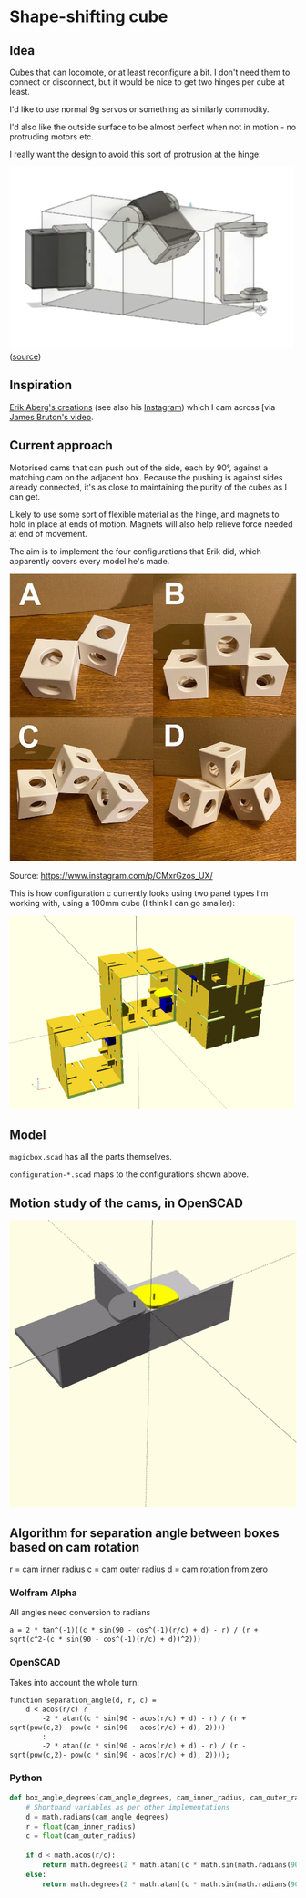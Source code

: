 # Shape-shifting cube

## Idea

Cubes that can locomote, or at least reconfigure a bit. I don't need them to
connect or disconnect, but it would be nice to get two hinges per cube at
least.

I'd like to use normal 9g servos or something as similarly commodity.

I'd also like the outside surface to be almost perfect when not in motion - no
protruding motors etc.

I really want the design to avoid this sort of protrusion at the hinge:

![](doc/bruton.png) ([source](https://youtu.be/opGOs7Zxeas?t=76))

## Inspiration

[Erik Aberg's creations](https://www.youtube.com/erikabergworks) (see also his
[Instagram](https://www.instagram.com/erik_aberg_works/)) which I cam across
[via [James Bruton's video](https://www.youtube.com/watch?v=opGOs7Zxeas).

## Current approach

Motorised cams that can push out of the side, each by 90°, against a matching
cam on the adjacent box. Because the pushing is against sides already
connected, it's as close to maintaining the purity of the cubes as I can get.

Likely to use some sort of flexible material as the hinge, and magnets to hold
in place at ends of motion. Magnets will also help relieve force needed at end
of movement.

The aim is to implement the four configurations that Erik did, which
apparently covers every model he's made.

![](doc/configurations.jpg)

Source: https://www.instagram.com/p/CMxrGzos_UX/

This is how configuration c currently looks using two panel types I'm working
with, using a 100mm cube (I think I can go smaller):

![](doc/configuration-c.png)

## Model

`magicbox.scad` has all the parts themselves.

`configuration-*.scad` maps to the configurations shown above.

## Motion study of the cams, in OpenSCAD

![](motion/motion_study.gif)

## Algorithm for separation angle between boxes based on cam rotation

r = cam inner radius
c = cam outer radius
d = cam rotation from zero

### Wolfram Alpha

All angles need conversion to radians

    a = 2 * tan^(-1)((c * sin(90 - cos^(-1)(r/c) + d) - r) / (r + sqrt(c^2-(c * sin(90 - cos^(-1)(r/c) + d))^2)))

### OpenSCAD

Takes into account the whole turn:

```OpenSCAD
function separation_angle(d, r, c) =
    d < acos(r/c) ?
        -2 * atan((c * sin(90 - acos(r/c) + d) - r) / (r + sqrt(pow(c,2)- pow(c * sin(90 - acos(r/c) + d), 2))))
        :
        -2 * atan((c * sin(90 - acos(r/c) + d) - r) / (r - sqrt(pow(c,2)- pow(c * sin(90 - acos(r/c) + d), 2))));
```

### Python

```python
def box_angle_degrees(cam_angle_degrees, cam_inner_radius, cam_outer_radius):
    # Shorthand variables as per other implementations
    d = math.radians(cam_angle_degrees)
    r = float(cam_inner_radius)
    c = float(cam_outer_radius)

    if d < math.acos(r/c):
        return math.degrees(2 * math.atan((c * math.sin(math.radians(90) - math.acos(r/c) + d) - r) / (r + math.sqrt(pow(c, 2) - pow(c * math.sin(math.radians(90) - math.acos(r/c) + d), 2)))))
    else:
        return math.degrees(2 * math.atan((c * math.sin(math.radians(90) - math.acos(r/c) + d) - r) / (r - math.sqrt(pow(c, 2) - pow(c * math.sin(math.radians(90) - math.acos(r/c) + d), 2)))))
```
